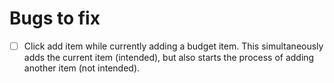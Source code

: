 # Bugs to fix
- [ ] Click add item while currently adding a budget item. This simultaneously adds the current item (intended), but also starts the process of adding another item (not intended).
